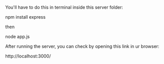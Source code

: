 You'll have to do this in terminal inside this server folder:

npm install express

then

node app.js

After running the server, you can check by opening this link in ur browser:

http://localhost:3000/

